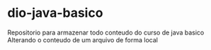# dio-java-basico
Repositorio para armazenar todo conteudo do curso de java basico
Alterando o conteudo de um arquivo de forma local
